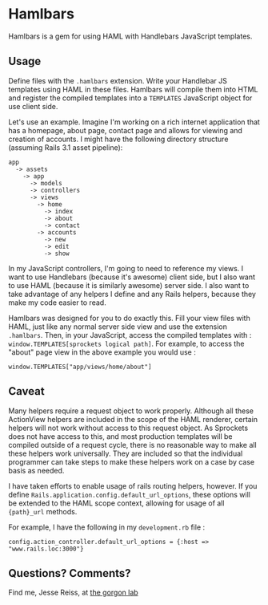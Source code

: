 Hamlbars
========

Hamlbars is a gem for using HAML with Handlebars JavaScript templates.

Usage
------

Define files with the `.hamlbars` extension. Write your Handlebar JS templates using HAML in these files. Hamlbars will compile them into HTML and register the compiled templates into a `TEMPLATES` JavaScript object for use client side.

Let's use an example. Imagine I'm working on a rich internet application that has a homepage, about page, contact page and allows for viewing and creation of accounts. I might have the following directory structure (assuming Rails 3.1 asset pipeline):
  
    app
      -> assets
        -> app
          -> models
          -> controllers
          -> views
            -> home
              -> index
              -> about
              -> contact
            -> accounts
              -> new
              -> edit
              -> show

In my JavaScript controllers, I'm going to need to reference my views. I want to use Handlebars (because it's awesome) client side, but I also want to use HAML (because it is similarly awesome) server side. I also want to take advantage of any helpers I define and any Rails helpers, because they make my code easier to read.

Hamlbars was designed for you to do exactly this. Fill your view files with HAML, just like any normal server side view and use the extension `.hamlbars`. Then, in your JavaScript, access the compiled templates with : `window.TEMPLATES[sprockets logical path]`. For example, to access the "about" page view in the above example you would use :

    window.TEMPLATES["app/views/home/about"]

Caveat
-------

Many helpers require a request object to work properly. Although all these ActionView helpers are included in the scope of the HAML renderer, certain helpers will not work without access to this request object. As Sprockets does not have access to this, and most production templates will be compiled outside of a request cycle, there is no reasonable way to make all these helpers work universally. They are included so that the individual programmer can take steps to make these helpers work on a case by case basis as needed.

I have taken efforts to enable usage of rails routing helpers, however. If you define `Rails.application.config.default_url_options`, these options will be extended to the HAML scope context, allowing for usage of all `{path}_url` methods.

For example, I have the following in my `development.rb` file :

    config.action_controller.default_url_options = {:host => "www.rails.loc:3000"}
  
Questions? Comments?
--------------------

Find me, Jesse Reiss, at [the gorgon lab](http://www.thegorgonlab.com)
    